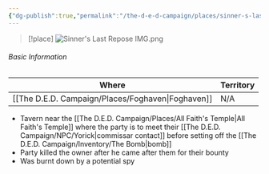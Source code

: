 ```yaml
---
{"dg-publish":true,"permalink":"/the-d-e-d-campaign/places/sinner-s-last-repose/","created":"","updated":""}
---
```



> [!place]
> ![Sinner's Last Repose IMG.png](/img/user/z_Assets/Sinner's%20Last%20Repose%20IMG.png)

###### Basic Information
 | **Where** | **Territory** |
| --------- | ---------- |
| [[The D.E.D. Campaign/Places/Foghaven\|Foghaven]]           |  N/A    |

- Tavern near the [[The D.E.D. Campaign/Places/All Faith's Temple\|All Faith's Temple]] where the party is to meet their [[The D.E.D. Campaign/NPC/Yorick\|commissar contact]] before setting off the [[The D.E.D. Campaign/Inventory/The Bomb\|bomb]]
- Party killed the owner after he came after them for their bounty 
- Was burnt down by a potential spy